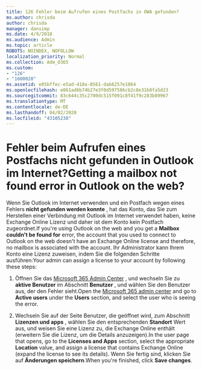 ```yaml
---
title: 126 Fehler beim Aufrufen eines Postfachs in OWA gefunden?
ms.author: chrisda
author: chrisda
manager: dansimp
ms.date: 4/9/2018
ms.audience: Admin
ms.topic: article
ROBOTS: NOINDEX, NOFOLLOW
localization_priority: Normal
ms.collection: Adm_O365
ms.custom:
- "126"
- "1600020"
ms.assetid: e85bffec-e5ad-418a-8561-dab6257e1864
ms.openlocfilehash: e061ad6b74b27e3f0d597586cb2c8e31b8fa5d23
ms.sourcegitcommit: 83c644c35c2700dc515f091c8f41f9c283b89967
ms.translationtype: MT
ms.contentlocale: de-DE
ms.lasthandoff: 04/02/2020
ms.locfileid: "43105238"
---
```

# <a name="getting-a-mailbox-not-found-error-in-outlook-on-the-web"></a><span data-ttu-id="9874f-102">Fehler beim Aufrufen eines Postfachs nicht gefunden in Outlook im Internet?</span><span class="sxs-lookup"><span data-stu-id="9874f-102">Getting a mailbox not found error in Outlook on the web?</span></span>

<span data-ttu-id="9874f-103">Wenn Sie Outlook im Internet verwenden und ein Postfach wegen eines Fehlers **nicht gefunden werden konnte** , hat das Konto, das Sie zum Herstellen einer Verbindung mit Outlook im Internet verwendet haben, keine Exchange Online Lizenz und daher ist dem Konto kein Postfach zugeordnet.</span><span class="sxs-lookup"><span data-stu-id="9874f-103">If you're using Outlook on the web and you get a **Mailbox couldn't be found for** error, the account that you used to connect to Outlook on the web doesn't have an Exchange Online license and therefore, no mailbox is associated with the account.</span></span> <span data-ttu-id="9874f-104">Ihr Administrator kann Ihrem Konto eine Lizenz zuweisen, indem Sie die folgenden Schritte ausführen:</span><span class="sxs-lookup"><span data-stu-id="9874f-104">Your admin can assign a license to your account by following these steps:</span></span>

1. <span data-ttu-id="9874f-105">Öffnen Sie das [Microsoft 365 Admin Center](https://portal.office.com/adminportal/home#/homepage) , und wechseln Sie zu **aktive Benutzer** im Abschnitt **Benutzer** , und wählen Sie den Benutzer aus, der den Fehler sieht.</span><span class="sxs-lookup"><span data-stu-id="9874f-105">Open the [Microsoft 365 admin center](https://portal.office.com/adminportal/home#/homepage) and go to **Active users** under the **Users** section, and select the user who is seeing the error.</span></span>

2. <span data-ttu-id="9874f-106">Wechseln Sie auf der Seite Benutzer, die geöffnet wird, zum Abschnitt **Lizenzen und apps** , wählen Sie den entsprechenden **Standort** Wert aus, und weisen Sie eine Lizenz zu, die Exchange Online enthält (erweitern Sie die Lizenz, um die Details anzuzeigen).</span><span class="sxs-lookup"><span data-stu-id="9874f-106">In the user page that opens, go to the **Licenses and Apps** section, select the appropriate **Location** value, and assign a license that contains Exchange Online (expand the license to see its details).</span></span> <span data-ttu-id="9874f-107">Wenn Sie fertig sind, klicken Sie auf **Änderungen speichern**.</span><span class="sxs-lookup"><span data-stu-id="9874f-107">When you're finished, click **Save changes**.</span></span>
